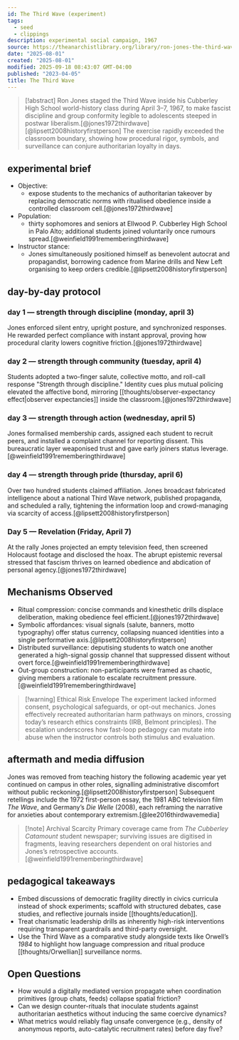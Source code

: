 ```yaml
---
id: The Third Wave (experiment)
tags:
  - seed
  - clippings
description: experimental social campaign, 1967
source: https://theanarchistlibrary.org/library/ron-jones-the-third-wave-1967-an-account
date: "2025-08-01"
created: "2025-08-01"
modified: 2025-09-18 08:43:07 GMT-04:00
published: "2023-04-05"
title: The Third Wave
---
```


> [!abstract]
> Ron Jones staged the Third Wave inside his Cubberley High School world-history class during April 3–7, 1967, to make fascist discipline and group conformity legible to adolescents steeped in postwar liberalism.[@jones1972thirdwave][@lipsett2008historyfirstperson] The exercise rapidly exceeded the classroom boundary, showing how procedural rigor, symbols, and surveillance can conjure authoritarian loyalty in days.

## experimental brief

- Objective:
  - expose students to the mechanics of authoritarian takeover by replacing democratic norms with ritualised obedience inside a controlled classroom cell.[@jones1972thirdwave]
- Population:
  - thirty sophomores and seniors at Ellwood P. Cubberley High School in Palo Alto; additional students joined voluntarily once rumours spread.[@weinfield1991rememberingthirdwave]
- Instructor stance:
  - Jones simultaneously positioned himself as benevolent autocrat and propagandist, borrowing cadence from Marine drills and New Left organising to keep orders credible.[@lipsett2008historyfirstperson]

## day-by-day protocol

### day 1 — strength through discipline (monday, april 3)

Jones enforced silent entry, upright posture, and synchronized responses. He rewarded perfect compliance with instant approval, proving how procedural clarity lowers cognitive friction.[@jones1972thirdwave]

### day 2 — strength through community (tuesday, april 4)

Students adopted a two-finger salute, collective motto, and roll-call response "Strength through discipline." Identity cues plus mutual policing elevated the affective bond, mirroring [[thoughts/observer-expectancy effect|observer expectancies]] inside the classroom.[@jones1972thirdwave]

### day 3 — strength through action (wednesday, april 5)

Jones formalised membership cards, assigned each student to recruit peers, and installed a complaint channel for reporting dissent. This bureaucratic layer weaponised trust and gave early joiners status leverage.[@weinfield1991rememberingthirdwave]

### day 4 — strength through pride (thursday, april 6)

Over two hundred students claimed affiliation. Jones broadcast fabricated intelligence about a national Third Wave network, published propaganda, and scheduled a rally, tightening the information loop and crowd-managing via scarcity of access.[@lipsett2008historyfirstperson]

### Day 5 — Revelation (Friday, April 7)

At the rally Jones projected an empty television feed, then screened Holocaust footage and disclosed the hoax. The abrupt epistemic reversal stressed that fascism thrives on learned obedience and abdication of personal agency.[@jones1972thirdwave]

## Mechanisms Observed

- Ritual compression: concise commands and kinesthetic drills displace deliberation, making obedience feel efficient.[@jones1972thirdwave]
- Symbolic affordances: visual signals (salute, banners, motto typography) offer status currency, collapsing nuanced identities into a single performative axis.[@lipsett2008historyfirstperson]
- Distributed surveillance: deputising students to watch one another generated a high-signal gossip channel that suppressed dissent without overt force.[@weinfield1991rememberingthirdwave]
- Out-group construction: non-participants were framed as chaotic, giving members a rationale to escalate recruitment pressure.[@weinfield1991rememberingthirdwave]

> [!warning] Ethical Risk Envelope
> The experiment lacked informed consent, psychological safeguards, or opt-out mechanics. Jones effectively recreated authoritarian harm pathways on minors, crossing today’s research ethics constraints (IRB, Belmont principles). The escalation underscores how fast-loop pedagogy can mutate into abuse when the instructor controls both stimulus and evaluation.

## aftermath and media diffusion

Jones was removed from teaching history the following academic year yet continued on campus in other roles, signalling administrative discomfort without public reckoning.[@lipsett2008historyfirstperson] Subsequent retellings include the 1972 first-person essay, the 1981 ABC television film _The Wave_, and Germany’s _Die Welle_ (2008), each reframing the narrative for anxieties about contemporary extremism.[@lee2016thirdwavemedia]

> [!note] Archival Scarcity
> Primary coverage came from _The Cubberley Catamount_ student newspaper; surviving issues are digitised in fragments, leaving researchers dependent on oral histories and Jones’s retrospective accounts.[@weinfield1991rememberingthirdwave]

## pedagogical takeaways

- Embed discussions of democratic fragility directly in civics curricula instead of shock experiments; scaffold with structured debates, case studies, and reflective journals inside [[thoughts/education]].
- Treat charismatic leadership drills as inherently high-risk interventions requiring transparent guardrails and third-party oversight.
- Use the Third Wave as a comparative study alongside texts like Orwell’s _1984_ to highlight how language compression and ritual produce [[thoughts/Orwellian]] surveillance norms.

## Open Questions

- How would a digitally mediated version propagate when coordination primitives (group chats, feeds) collapse spatial friction?
- Can we design counter-rituals that inoculate students against authoritarian aesthetics without inducing the same coercive dynamics?
- What metrics would reliably flag unsafe convergence (e.g., density of anonymous reports, auto-catalytic recruitment rates) before day five?
